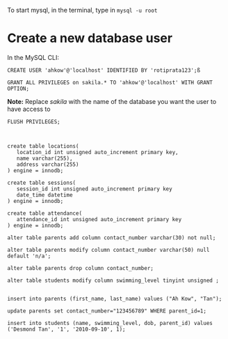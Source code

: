 To start mysql, in the terminal, type in `mysql -u root`

# Create a new database user
In the MySQL CLI:
```
CREATE USER 'ahkow'@'localhost' IDENTIFIED BY 'rotiprata123';ß
```

```
GRANT ALL PRIVILEGES on sakila.* TO 'ahkow'@'localhost' WITH GRANT OPTION;
```
**Note:** Replace *sakila* with the name of the database you want the user to have access to
 
 ```
FLUSH PRIVILEGES;



create table locations(
    location_id int unsigned auto_increment primary key,
    name varchar(255),
    address varchar(255)
) engine = innodb;

create table sessions(
    session_id int unsigned auto_increment primary key
    date_time datetime
) engine = innodb;

create table attendance(
    attendance_id int unsigned auto_increment primary key
) engine = innodb;

alter table parents add column contact_number varchar(30) not null;

alter table parents modify column contact_number varchar(50) null default 'n/a';

alter table parents drop column contact_number;

alter table students modify column swimming_level tinyint unsigned ;


insert into parents (first_name, last_name) values ("Ah Kow", "Tan");

update parents set contact_number="123456789" WHERE parent_id=1;

insert into students (name, swimming_level, dob, parent_id) values ('Desmond Tan', '1', '2010-09-10', 1);